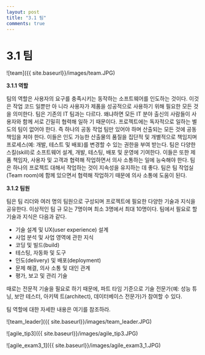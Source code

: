 ```yaml
---
layout: post
title: "3.1 팀"
comments: true
---
```


3.1 팀
======

![team]({{ site.baseurl}}/images/team.JPG)
  
__3.1.1 역할__

팀의 역할은 사용자의 요구를 충족시키는 동작하는 소프트웨어를 인도하는 것이다. 이것은 작업 코드 일뿐만 아
니라 사용자가 제품을 성공적으로 사용하기 위해 필요한 모든 것을 의미한다.
팀은 기존의 IT 팀과는 다르다. 왜냐하면 모든 IT 분야 출신의 사람들이 사용자와 함께 서로 긴밀히 협력해 일하
기 때문이다. 프로젝트에는 독자적으로 일하는 별도의 팀이 없어야 한다. 즉 하나의 공동 작업 팀만 있어야 하며
산출되는 모든 것에 공동 책임을 져야 한다. 이들은 인도 가능한 산출물의 품질을 집단적 및 개별적으로 책임지며
프로세스(예: 개발, 테스트 및 배포)를 변경할 수 있는 권한을 부여 받는다.
팀은 다양한 스킬(skill)로 소프트웨어 설계, 개발, 테스팅, 배포 및 운영에 기여한다. 이들은 또한 제품 책임자,
사용자 및 고객과 협력해 작업하면서 의사 소통하는 일에 능숙해야 한다.
팀은 하나의 프로젝트 대해서 작업하는 것이 지속성을 유지하는 데 좋다. 팀은 팀 작업실(Team room)에 함께
있으면서 협력해 작업하기 때문에 의사 소통에 도움이 된다.

__3.1.2 팀원__

팀은 팀 리더와 여러 명의 팀원으로 구성되며 프로젝트에 필요한 다양한 기술과 지식을 공유한다. 이상적인 팀 규
모는 7명이며 최소 3명에서 최대 10명이다. 팀에서 필요로 할 기술과 지식은 다음과 같다.
  * 기술 설계 및 UX(user experience) 설계
  * 사업 분석 및 사업 영역에 관한 지식
  * 코딩 및 빌드(build)
  * 테스팅, 자동화 및 도구
  * 인도(delivery) 및 배포(deployment)
  * 문제 해결, 의사 소통 및 대인 관계
  * 평가, 보고 및 관리 기술
  
때로는 전문적 기술을 필요로 하기 때문에, 파트 타임 기준으로 기술 전문가(예: 성능 튜닝, 보안 테스터, 아키텍
트(architect), 데이터베이스 전문가)가 참여할 수 있다.
  
팀 역할에 대한 자세한 내용은 여기를 참조하라.
  
![team_leader]({{ site.baseurl}}/images/team_leader.JPG)  
  
![agile_tip3]({{ site.baseurl}}/images/agile_tip3.JPG)
  
![agile_exam3_1]({{ site.baseurl}}/images/agile_exam3_1.JPG)